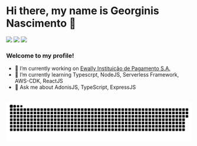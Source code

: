 # Hi there, my name is Georginis Nascimento 👋
  
<div>
  <a href="https://www.instagram.com/georginmatheus/" target="_blank"><img src="https://img.shields.io/badge/-Instagram-%23E4405F?style=for-the-badge&logo=instagram&logoColor=white" target="_blank"></a>
  <a href = "mailto:georginmatheus@gmail.com"><img src="https://img.shields.io/badge/-Gmail-%23333?style=for-the-badge&logo=gmail&logoColor=white" target="_blank"></a>
  <a href="https://www.linkedin.com/in/georginis-nascimento/" target="_blank"><img src="https://img.shields.io/badge/-LinkedIn-%230077B5?style=for-the-badge&logo=linkedin&logoColor=white" target="_blank"></a>
</div>

### Welcome to my profile!
  
- 🔭 I’m currently working on <a href="https://www.ewally.com.br/" target="_blank">Ewally Instituição de Pagamento S.A.</a>
- 🌱 I’m currently learning Typescrpt, NodeJS, Serverless Framework, AWS-CDK, ReactJS
- 💬 Ask me about AdonisJS, TypeScript, ExpressJS

<!-- <div>
  <a href="https://github.com/georginm">
  <img height="170em" src="https://github-readme-stats.vercel.app/api?username=georginm&show_icons=true&theme=dark&include_all_commits=true&count_private=true"/>
  <img height="170em" src="https://github-readme-stats.vercel.app/api/top-langs/?username=georginm&layout=compact&langs_count=7&theme=dark"/>
</div> -->
  
  ##
  
<div>
  
  ![Snake animation](https://github.com/georginm/georginm/blob/output/github-contribution-grid-snake.svg)
  
</div>

